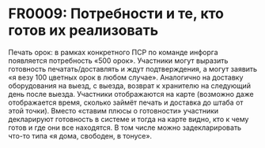 # FR0009: Потребности и те, кто готов их реализовать

Печать орок: в рамках конкретного ПСР по команде инфорга появляется потребность «500 орок». Участники могут выразить готовность печатать/доставлять и ждут подтверждения, а могут заявить «я везу 100 цветных орок в любом случае». Аналогично на доставку оборудования на выезд, с выезда, возврат к хранителю на следующий день после выезда. Участники отображаются на карте (возможно даже отображается время, сколько займёт печать и доставка до штаба от этой точки). Вместо «ставим плюсы о готовности» участники декларируют готовность в системе и тогда на карте видно, кто к чему готов и где они все находятся. В том числе можно задекларировать что-то типа «я дома, свободен, в тонусе».
